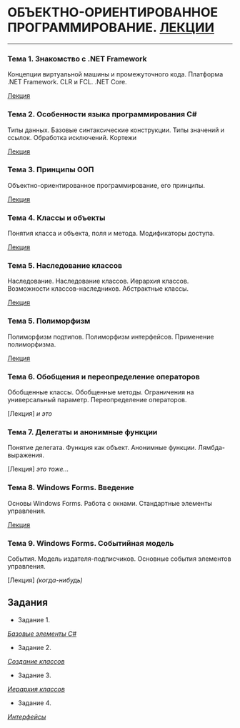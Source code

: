# ОБЪЕКТНО-ОРИЕНТИРОВАННОЕ ПРОГРАММИРОВАНИЕ. [ЛЕКЦИИ](https://tgjmjgj.github.io/sharp/dist/index.html "Лекции")

***
### Тема 1. Знакомство с .NET Framework

Концепции виртуальной машины и промежуточного кода. Платформа .NET Framework. CLR и FCL. .NET Core. 

[Лекция](https://tgjmjgj.github.io/sharp/dist/lecture/1_dot_net/index.html "Лекция")

### Тема 2. Особенности языка программирования C#

Типы данных. Базовые синтаксические конструкции. Типы значений и ссылок. Обработка исключений. Кортежи

[Лекция](https://tgjmjgj.github.io/sharp/dist/lecture/2_c_sharp/index.html "Лекция")

### Тема 3. Принципы ООП

Объектно-ориентированное программирование, его принципы.

[Лекция](https://tgjmjgj.github.io/sharp/dist/lecture/3_oop/index.html "Лекция")

### Тема 4. Классы и объекты

Понятия класса и объекта, поля и метода. Модификаторы доступа.

[Лекция](https://tgjmjgj.github.io/sharp/dist/lecture/4_classes/index.html "Лекция")

### Тема 5. Наследование классов

Наследование. Наследование классов. Иерархия классов. Возможности классов-наследников. Абстрактные классы.

[Лекция](https://tgjmjgj.github.io/sharp/dist/lecture/5_inheritance/index.html "Лекция")

### Тема 5. Полиморфизм

Полиморфизм подтипов. Полиморфизм интерфейсов. Применение полиморфизма.

[Лекция](https://tgjmjgj.github.io/sharp/dist/lecture/6_plymorphism/index.html "Лекция")

### Тема 6. Обобщения и переопределение операторов

Обобщенные классы. Обобщенные методы. Ограничения на универсальный параметр. Переопределение операторов.

[Лекция] *и это*

### Тема 7. Делегаты и анонимные функции

Понятие делегата. Функция как объект. Анонимные функции. Лямбда-выражения.

[Лекция] *это тоже...*

### Тема 8. Windows Forms. Введение

Основы Windows Forms. Работа с окнами. Стандартные элементы управления.

[Лекция](https://tgjmjgj.github.io/sharp/dist/lecture/7_winforms/index.html "Лекция")

### Тема 9. Windows Forms. Событийная модель

События. Модель издателя-подписчиков. Основные события элементов управления.

[Лекция] *(когда-нибудь)*

## Задания

* Задание 1.

[*Базовые элементы C#*](https://tgjmjgj.github.io/sharp/dist/task/task_1/task_1.pdf "Базовые элементы C#")

* Задание 2.

[*Создание классов*](https://tgjmjgj.github.io/sharp/dist/task/task_2/task_2.pdf "Создание классов")

* Задание 3.

[*Иерархия классов*](https://tgjmjgj.github.io/sharp/dist/task/task_3/task_3.pdf "Иерархия классов")

* Задание 4.

[*Интерфейсы*](https://tgjmjgj.github.io/sharp/dist/task/task_3/task_3.pdf "Интерфейсы")
